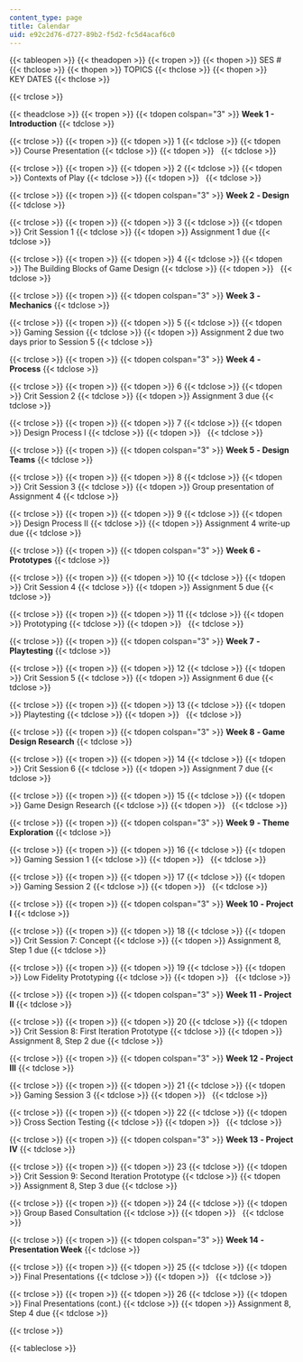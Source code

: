```yaml
---
content_type: page
title: Calendar
uid: e92c2d76-d727-89b2-f5d2-fc5d4acaf6c0
---
```


{{< tableopen >}}
{{< theadopen >}}
{{< tropen >}}
{{< thopen >}}
SES #
{{< thclose >}}
{{< thopen >}}
TOPICS
{{< thclose >}}
{{< thopen >}}
KEY DATES
{{< thclose >}}

{{< trclose >}}

{{< theadclose >}}
{{< tropen >}}
{{< tdopen colspan="3" >}}
**Week 1 - Introduction**
{{< tdclose >}}

{{< trclose >}}
{{< tropen >}}
{{< tdopen >}}
1
{{< tdclose >}}
{{< tdopen >}}
Course Presentation
{{< tdclose >}}
{{< tdopen >}}
 
{{< tdclose >}}

{{< trclose >}}
{{< tropen >}}
{{< tdopen >}}
2
{{< tdclose >}}
{{< tdopen >}}
Contexts of Play
{{< tdclose >}}
{{< tdopen >}}
 
{{< tdclose >}}

{{< trclose >}}
{{< tropen >}}
{{< tdopen colspan="3" >}}
**Week 2** ****\-** Design**
{{< tdclose >}}

{{< trclose >}}
{{< tropen >}}
{{< tdopen >}}
3
{{< tdclose >}}
{{< tdopen >}}
Crit Session 1
{{< tdclose >}}
{{< tdopen >}}
Assignment 1 due
{{< tdclose >}}

{{< trclose >}}
{{< tropen >}}
{{< tdopen >}}
4
{{< tdclose >}}
{{< tdopen >}}
The Building Blocks of Game Design
{{< tdclose >}}
{{< tdopen >}}
 
{{< tdclose >}}

{{< trclose >}}
{{< tropen >}}
{{< tdopen colspan="3" >}}
**Week 3** ****\-** Mechanics**
{{< tdclose >}}

{{< trclose >}}
{{< tropen >}}
{{< tdopen >}}
5
{{< tdclose >}}
{{< tdopen >}}
Gaming Session
{{< tdclose >}}
{{< tdopen >}}
Assignment 2 due two days prior to Session 5
{{< tdclose >}}

{{< trclose >}}
{{< tropen >}}
{{< tdopen colspan="3" >}}
**Week 4** ****\-** Process**
{{< tdclose >}}

{{< trclose >}}
{{< tropen >}}
{{< tdopen >}}
6
{{< tdclose >}}
{{< tdopen >}}
Crit Session 2
{{< tdclose >}}
{{< tdopen >}}
Assignment 3 due
{{< tdclose >}}

{{< trclose >}}
{{< tropen >}}
{{< tdopen >}}
7
{{< tdclose >}}
{{< tdopen >}}
Design Process I
{{< tdclose >}}
{{< tdopen >}}
 
{{< tdclose >}}

{{< trclose >}}
{{< tropen >}}
{{< tdopen colspan="3" >}}
**Week 5** ****\-** Design Teams**
{{< tdclose >}}

{{< trclose >}}
{{< tropen >}}
{{< tdopen >}}
8
{{< tdclose >}}
{{< tdopen >}}
Crit Session 3
{{< tdclose >}}
{{< tdopen >}}
Group presentation of Assignment 4
{{< tdclose >}}

{{< trclose >}}
{{< tropen >}}
{{< tdopen >}}
9
{{< tdclose >}}
{{< tdopen >}}
Design Process II
{{< tdclose >}}
{{< tdopen >}}
Assignment 4 write-up due
{{< tdclose >}}

{{< trclose >}}
{{< tropen >}}
{{< tdopen colspan="3" >}}
**Week 6** ****\-** Prototypes**
{{< tdclose >}}

{{< trclose >}}
{{< tropen >}}
{{< tdopen >}}
10
{{< tdclose >}}
{{< tdopen >}}
Crit Session 4
{{< tdclose >}}
{{< tdopen >}}
Assignment 5 due
{{< tdclose >}}

{{< trclose >}}
{{< tropen >}}
{{< tdopen >}}
11
{{< tdclose >}}
{{< tdopen >}}
Prototyping
{{< tdclose >}}
{{< tdopen >}}
 
{{< tdclose >}}

{{< trclose >}}
{{< tropen >}}
{{< tdopen colspan="3" >}}
**Week 7** ****\-** Playtesting**
{{< tdclose >}}

{{< trclose >}}
{{< tropen >}}
{{< tdopen >}}
12
{{< tdclose >}}
{{< tdopen >}}
Crit Session 5
{{< tdclose >}}
{{< tdopen >}}
Assignment 6 due
{{< tdclose >}}

{{< trclose >}}
{{< tropen >}}
{{< tdopen >}}
13
{{< tdclose >}}
{{< tdopen >}}
Playtesting
{{< tdclose >}}
{{< tdopen >}}
 
{{< tdclose >}}

{{< trclose >}}
{{< tropen >}}
{{< tdopen colspan="3" >}}
**Week 8** ****\-** Game Design Research**
{{< tdclose >}}

{{< trclose >}}
{{< tropen >}}
{{< tdopen >}}
14
{{< tdclose >}}
{{< tdopen >}}
Crit Session 6
{{< tdclose >}}
{{< tdopen >}}
Assignment 7 due
{{< tdclose >}}

{{< trclose >}}
{{< tropen >}}
{{< tdopen >}}
15
{{< tdclose >}}
{{< tdopen >}}
Game Design Research
{{< tdclose >}}
{{< tdopen >}}
 
{{< tdclose >}}

{{< trclose >}}
{{< tropen >}}
{{< tdopen colspan="3" >}}
**Week 9** ****\-** Theme Exploration**
{{< tdclose >}}

{{< trclose >}}
{{< tropen >}}
{{< tdopen >}}
16
{{< tdclose >}}
{{< tdopen >}}
Gaming Session 1
{{< tdclose >}}
{{< tdopen >}}
 
{{< tdclose >}}

{{< trclose >}}
{{< tropen >}}
{{< tdopen >}}
17
{{< tdclose >}}
{{< tdopen >}}
Gaming Session 2
{{< tdclose >}}
{{< tdopen >}}
 
{{< tdclose >}}

{{< trclose >}}
{{< tropen >}}
{{< tdopen colspan="3" >}}
**Week 10** ****\-** Project I**
{{< tdclose >}}

{{< trclose >}}
{{< tropen >}}
{{< tdopen >}}
18
{{< tdclose >}}
{{< tdopen >}}
Crit Session 7: Concept
{{< tdclose >}}
{{< tdopen >}}
Assignment 8, Step 1 due
{{< tdclose >}}

{{< trclose >}}
{{< tropen >}}
{{< tdopen >}}
19
{{< tdclose >}}
{{< tdopen >}}
Low Fidelity Prototyping
{{< tdclose >}}
{{< tdopen >}}
 
{{< tdclose >}}

{{< trclose >}}
{{< tropen >}}
{{< tdopen colspan="3" >}}
**Week 11** ****\-** Project II**
{{< tdclose >}}

{{< trclose >}}
{{< tropen >}}
{{< tdopen >}}
20
{{< tdclose >}}
{{< tdopen >}}
Crit Session 8: First Iteration Prototype
{{< tdclose >}}
{{< tdopen >}}
Assignment 8, Step 2 due
{{< tdclose >}}

{{< trclose >}}
{{< tropen >}}
{{< tdopen colspan="3" >}}
**Week 12** ****\-** Project III**
{{< tdclose >}}

{{< trclose >}}
{{< tropen >}}
{{< tdopen >}}
21
{{< tdclose >}}
{{< tdopen >}}
Gaming Session 3
{{< tdclose >}}
{{< tdopen >}}
 
{{< tdclose >}}

{{< trclose >}}
{{< tropen >}}
{{< tdopen >}}
22
{{< tdclose >}}
{{< tdopen >}}
Cross Section Testing
{{< tdclose >}}
{{< tdopen >}}
 
{{< tdclose >}}

{{< trclose >}}
{{< tropen >}}
{{< tdopen colspan="3" >}}
**Week 13** ****\-** Project IV**
{{< tdclose >}}

{{< trclose >}}
{{< tropen >}}
{{< tdopen >}}
23
{{< tdclose >}}
{{< tdopen >}}
Crit Session 9: Second Iteration Prototype
{{< tdclose >}}
{{< tdopen >}}
Assignment 8, Step 3 due
{{< tdclose >}}

{{< trclose >}}
{{< tropen >}}
{{< tdopen >}}
24
{{< tdclose >}}
{{< tdopen >}}
Group Based Consultation
{{< tdclose >}}
{{< tdopen >}}
 
{{< tdclose >}}

{{< trclose >}}
{{< tropen >}}
{{< tdopen colspan="3" >}}
**Week 14** ****\-** Presentation Week**
{{< tdclose >}}

{{< trclose >}}
{{< tropen >}}
{{< tdopen >}}
25
{{< tdclose >}}
{{< tdopen >}}
Final Presentations
{{< tdclose >}}
{{< tdopen >}}
 
{{< tdclose >}}

{{< trclose >}}
{{< tropen >}}
{{< tdopen >}}
26
{{< tdclose >}}
{{< tdopen >}}
Final Presentations (cont.)
{{< tdclose >}}
{{< tdopen >}}
Assignment 8, Step 4 due
{{< tdclose >}}

{{< trclose >}}

{{< tableclose >}}